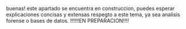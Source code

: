 buenas! este apartado se encuentra en construccion, puedes esperar explicaciones concisas y extensas respegto a este tema, ya sea analisis forense o bases de datos.
!!!!!!EN PREPARACION!!!!
